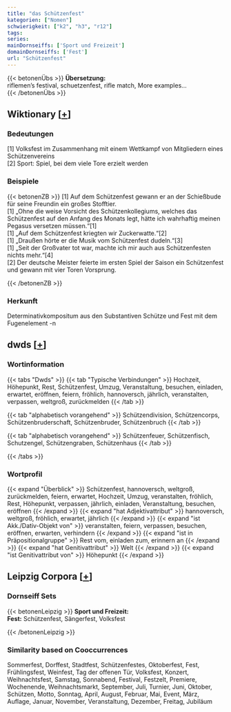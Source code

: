 ```yaml
---
title: "das Schützenfest"
kategorien: ["Nomen"]
schwierigkeit: ["k2", "h3", "r12"]
tags:
series:
mainDornseiffs: ['Sport und Freizeit']
domainDornseiffs: ['Fest']
url: "Schützenfest"
---
```


{{< betonenÜbs >}}
**Übersetzung:**  
riflemen’s festival, schuetzenfest, rifle match, More examples...  
{{< /betonenÜbs >}}

## Wiktionary [[+](https://de.wiktionary.org/wiki/Schützenfest)]

### Bedeutungen
[1] Volksfest im Zusammenhang mit einem Wettkampf von Mitgliedern eines Schützenvereins  
[2] Sport: Spiel, bei dem viele Tore erzielt werden  

### Beispiele
{{< betonenZB >}}
[1] Auf dem Schützenfest gewann er an der Schießbude für seine Freundin ein großes Stofftier.  
[1] „Ohne die weise Vorsicht des Schützenkollegiums, welches das Schützenfest auf den Anfang des Monats legt, hätte ich wahrhaftig meinen Pegasus versetzen müssen.“[1]  
[1] „Auf dem Schützenfest kriegten wir Zuckerwatte.“[2]  
[1] „Draußen hörte er die Musik vom Schützenfest dudeln.“[3]  
[1] „Seit der Großvater tot war, machte ich mir auch aus Schützenfesten nichts mehr.“[4]  
[2] Der deutsche Meister feierte im ersten Spiel der Saison ein Schützenfest und gewann mit vier Toren Vorsprung.  

{{< /betonenZB >}}
### Herkunft
Determinativkompositum aus den Substantiven Schütze und Fest mit dem Fugenelement -n  



## dwds [[+](https://www.dwds.de/wb/Schützenfest)]

### Wortinformation
{{< tabs "Dwds" >}}
{{< tab "Typische Verbindungen" >}}
Hochzeit, Höhepunkt, Rest, Schützenfest, Umzug, Veranstaltung, besuchen, einladen, erwartet, eröffnen, feiern, fröhlich, hannoversch, jährlich, veranstalten, verpassen, weltgroß, zurückmelden
{{< /tab >}}

{{< tab "alphabetisch vorangehend" >}}
Schützendivision, Schützencorps, Schützenbruderschaft, Schützenbruder, Schützenbruch
{{< /tab >}}

{{< tab "alphabetisch vorangehend" >}}
Schützenfeuer, Schützenfisch, Schutzengel, Schützengraben, Schützenhaus
{{< /tab >}}

{{< /tabs >}}

### Wortprofil
{{< expand "Überblick" >}} Schützenfest, hannoversch, weltgroß, zurückmelden, feiern, erwartet, Hochzeit, Umzug, veranstalten, fröhlich, Rest, Höhepunkt, verpassen, jährlich, einladen, Veranstaltung, besuchen, eröffnen {{< /expand >}}
{{< expand "hat Adjektivattribut" >}} hannoversch, weltgroß, fröhlich, erwartet, jährlich {{< /expand >}}
{{< expand "ist Akk./Dativ-Objekt von" >}} veranstalten, feiern, verpassen, besuchen, eröffnen, erwarten, verhindern {{< /expand >}}
{{< expand "ist in Präpositionalgruppe" >}} Rest vom, einladen zum, erinnern an {{< /expand >}}
{{< expand "hat Genitivattribut" >}} Welt {{< /expand >}}
{{< expand "ist Genitivattribut von" >}} Höhepunkt {{< /expand >}}

## Leipzig Corpora [[+](https://corpora.uni-leipzig.de/en/res?word=Schützenfest&corpusId=deu_newscrawl-public_2018)]

### Dornseiff Sets
{{< betonenLeipzig >}}
**Sport und Freizeit:**  
**Fest:** Schützenfest, Sängerfest, Volksfest  

{{< /betonenLeipzig >}}

### Similarity based on Cooccurrences
Sommerfest, Dorffest, Stadtfest, Schützenfestes, Oktoberfest, Fest, Frühlingsfest, Weinfest, Tag der offenen Tür, Volksfest, Konzert, Weihnachtsfest, Samstag, Sonnabend, Festival, Festzelt, Premiere, Wochenende, Weihnachtsmarkt, September, Juli, Turnier, Juni, Oktober, Schützen, Motto, Sonntag, April, August, Februar, Mai, Event, März, Auflage, Januar, November, Veranstaltung, Dezember, Freitag, Jubiläum

